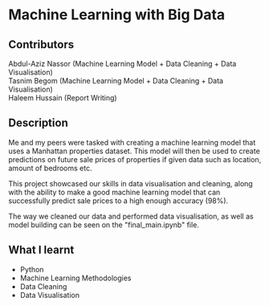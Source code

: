 # Machine Learning with Big Data



## Contributors


Abdul-Aziz Nassor (Machine Learning Model + Data Cleaning + Data Visualisation) <br>
Tasnim Begom (Machine Learning Model + Data Cleaning + Data Visualisation) <br>
Haleem Hussain (Report Writing) <br>



## Description

Me and my peers were tasked with creating a machine learning model that uses a Manhattan properties dataset. This model will then be used to create predictions on future sale prices of properties if given data such as location, amount of bedrooms etc. 


This project showcased our skills in data visualisation and cleaning, along with the ability to make a good machine learning model that can successfully predict sale prices to a high enough accuracy (98%).


The way we cleaned our data and performed data visualisation, as well as model building can be seen on the "final_main.ipynb" file.

## What I learnt
* Python
* Machine Learning Methodologies
* Data Cleaning
* Data Visualisation
